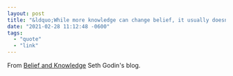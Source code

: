 ```yaml
---
layout: post
title: "&ldquo;While more knowledge can change belief, it usually doesn’t. Belief is a cultural phenomenon, created in conjunction with the people around us.&rdquo;"
date: "2021-02-28 11:12:48 -0600"
tags:
  - "quote"
  - "link"
---
```


From [Belief and Knowledge](https://seths.blog/2021/01/belief-and-knowledge/) Seth Godin's blog.
